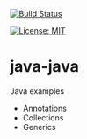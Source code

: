 [![Build Status](https://travis-ci.org/claudioaltamura/java-java.svg?branch=master)](https://travis-ci.org/claudioaltamura/java-java)

[![License: MIT](https://img.shields.io/badge/License-MIT-yellow.svg)](https://opensource.org/licenses/MIT)

# java-java
Java examples

* Annotations
* Collections
* Generics